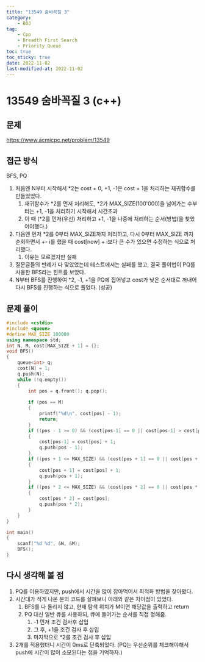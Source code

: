 ```yaml
---
title: "13549 숨바꼭질 3"
category:
    - BOJ
tag:
    - Cpp
    - Breadth First Search
    - Priority Queue
toc: true
toc_sticky: true
date: 2022-11-02
last-modified-at: 2022-11-02
---
```


# 13549 숨바꼭질 3 (c++)

## 문제
https://www.acmicpc.net/problem/13549

## 접근 방식
BFS, PQ
1. 처음엔 N부터 시작해서 *2는 cost + 0, +1, -1은 cost + 1을 처리하는 재귀함수를 만들었었다.
    1. 재귀함수가 *2를 먼저 처리해도, *2가 MAX_SIZE(100'000)을 넘어가는 수부터는 +1, -1을 처리하기 시작해서 시간초과
    2. 이 때 (*2를 먼저(우선) 처리하고 +1, -1을 나중에 처리하는 순서(방법)을 찾았어야했다.)
2. 다음엔 먼저 *2를 0부터 MAX_SIZE까지 처리하고, 다시 0부터 MAX_SIZE 까지 순회하면서 +- i를 했을 때 cost[now] + i보다 큰 수가 있으면 수정하는 식으로 처리했다.
    1. 이유는 모르겠지만 실패
3. 질문글들의 반례가 다 맞았었는데 테스트에서는 실패를 했고, 결국 풀이법이 PQ를 사용한 BFS라는 힌트를 보았다.
4. N부터 BFS를 진행하여 *2, -1, +1을 PQ에 집어넣고 cost가 낮은 순서대로 꺼내어 다시 BFS를 진행하는 식으로 풀었다. (성공)

## 문제 풀이
```c++
#include <cstdio>
#include <queue>
#define MAX_SIZE 100000
using namespace std;
int N, M, cost[MAX_SIZE + 1] = {};
void BFS()
{
    queue<int> q;
    cost[N] = 1;
    q.push(N);
    while (!q.empty())
    {
        int pos = q.front(); q.pop();
        
        if (pos == M)
        {
            printf("%d\n", cost[pos] - 1);
            return;
        }
        if ((pos - 1 >= 0) && (cost[pos-1] == 0 || cost[pos-1] > cost[pos] + 1))
        {
            cost[pos-1] = cost[pos] + 1;
            q.push(pos - 1);
        }
        if ((pos + 1 <= MAX_SIZE) && (cost[pos + 1] == 0 || cost[pos + 1] > cost[pos] + 1))
        {
            cost[pos + 1] = cost[pos] + 1;
            q.push(pos + 1);
        }
        if ((pos * 2 <= MAX_SIZE) && (cost[pos * 2] == 0 || cost[pos * 2] > cost[pos]))
        {
            cost[pos * 2] = cost[pos];
            q.push(pos * 2);
        }
    }
}

int main()
{
	scanf("%d %d", &N, &M);
	BFS();
}
```

## 다시 생각해 볼 점
1. PQ를 이용하였지만, push에서 시간을 많이 잡아먹어서 최적화 방법을 찾아봤다.
2. 시간대가 적게 나온 분의 코드를 살펴보니 아래와 같은 차이점이 있었다.
    1. BFS를 다 돌리지 않고, 현재 탐색 위치가 M이면 해당값을 출력하고 return
    2. PQ 대신 일반 큐를 사용하되, 큐에 들어가는 순서를 직접 정해줌.
        1. -1 먼저 조건 검사후 삽입
        2. 그 후, +1을 조건 검사 후 삽입
        3. 마지막으로 *2를 조건 검사 후 삽입
3. 2개를 적용했더니 시간이 0ms로 단축되었다. (PQ는 우선순위를 체크해야해서 push에 시간이 많이 소모된다는 점을 기억하자.)